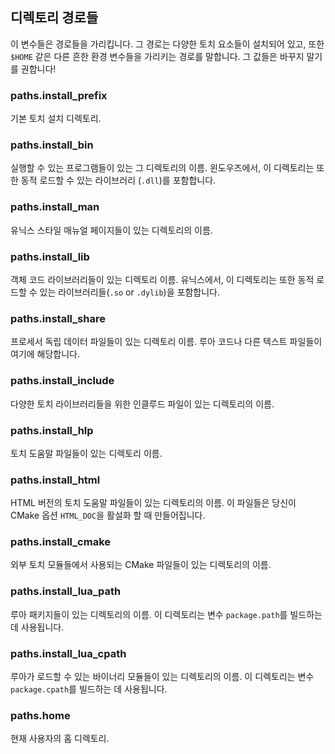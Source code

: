 <a name="paths.wellknowndirs.dok"></a>
## 디렉토리 경로들 ##

이 변수들은 경로들을 가리킵니다. 그 경로는 다양한 토치 요소들이 설치되어 있고, 
또한 `$HOME` 같은 다른 흔한 환경 변수들을 가리키는 경로를 말합니다.
그 값들은 바꾸지 말기를 권합니다!

<a name="paths.install_prefix"></a>
### paths.install_prefix ###

기본 토치 설치 디렉토리.

<a name="paths.install_bin"></a>
### paths.install_bin ###

실행할 수 있는 프로그램들이 있는 그 디렉토리의 이름.
윈도우즈에서, 이 디렉토리는 또한 
동적 로드할 수 있는 라이브러리 (`.dll`)를 포함합니다.

<a name="paths.install_man"></a>
### paths.install_man ###

유닉스 스타일 매뉴얼 페이지들이 있는 디렉토리의 이름.

<a name="paths.install_lib"></a>
### paths.install_lib ###

객체 코드 라이브러리들이 있는 디렉토리 이름.
유닉스에서, 이 디렉토리는 또한 동적 로드할 수 있는 
라이브러리들(`.so` or `.dylib`)을 포함합니다.

<a name="paths.install_share"></a>
### paths.install_share ###

프로세서 독립 데이터 파일들이 있는 디렉토리 이름.
루아 코드나 다른 텍스트 파일들이 여기에 해당합니다.

<a name="paths.install_include"></a>
### paths.install_include ###

다양한 토치 라이브러리들을 위한 
인클루드 파일이 있는 디렉토리의 이름.

<a name="paths.install_hlp"></a>
### paths.install_hlp ###

토치 도움말 파일들이 있는 디렉토리 이름.

<a name="paths.install_html"></a>
### paths.install_html ###

HTML 버전의 토치 도움말 파일들이 있는 디렉토리의 이름.
이 파일들은 당신이 CMake 옵션 `HTML_DOC`을 활설화 할 때
만들어집니다.

<a name="paths.install_cmake"></a>
### paths.install_cmake ###

외부 토치 모듈들에서 사용되는 CMake 파일들이 있는
디렉토리의 이름.

<a name="paths.install_lua_path"></a>
### paths.install_lua_path ###

루아 패키지들이 있는 디렉토리의 이름.
이 디렉토리는 변수 `package.path`를 빌드하는 데 사용됩니다.

<a name="paths.install_lua_cpath"></a>
### paths.install_lua_cpath ###

루아가 로드할 수 있는 바이너리 모듈들이 있는 디렉토리의 이름.
이 디렉토리는 변수 `package.cpath`를 빌드하는 데 사용됩니다.

<a name="paths.home"></a>
### paths.home ###

현재 사용자의 홈 디렉토리.

